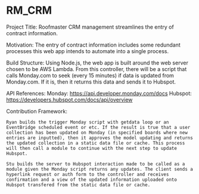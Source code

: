 # RM_CRM

Project Title:
    Roofmaster CRM management streamlines the entry of contract information.

Motivation:
    The entry of contract information includes some redundant processes this web app intends to automate into a single process.

Build Structure:
    Using Node.js, the web app is built around the web server chosen to be AWS Lambda. From this controller, there will be a script that calls Monday.com to seek (every 15 minutes) if data is updated from Monday.com. If it is, then it returns this data and sends it to Hubspot. 

API References:
    Monday: https://api.developer.monday.com/docs
    Hubspot: https://developers.hubspot.com/docs/api/overview


Contribution Framework:
    
    Ryan builds the trigger Monday script with getdata loop or an EventBridge scheduled event or etc. If the result is true that a user collection has been updated on Monday (in specified boards where new entries are inputted), then it approves the model updating and returns the updated collection in a static data file or cache. This process will then call a module to continue with the next step to update Hubspot.
    
    Stu builds the server to Hubspot interaction made to be called as a module given the Monday script returns any updates. The client sends a hyperlink request or auth form to the controller and receives confirmation and a view of the updated information uploaded onto Hubspot transfered from the static data file or cache. 
